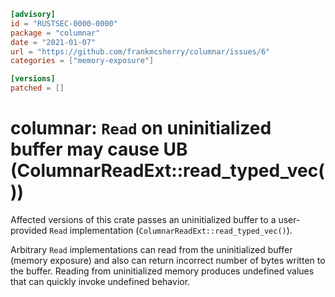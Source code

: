 ```toml
[advisory]
id = "RUSTSEC-0000-0000"
package = "columnar"
date = "2021-01-07"
url = "https://github.com/frankmcsherry/columnar/issues/6"
categories = ["memory-exposure"]

[versions]
patched = []
```

# columnar: `Read` on uninitialized buffer may cause UB (ColumnarReadExt::read_typed_vec())

Affected versions of this crate passes an uninitialized buffer to a user-provided `Read` implementation (`ColumnarReadExt::read_typed_vec()`).

Arbitrary `Read` implementations can read from the uninitialized buffer (memory exposure) and also can return incorrect number of bytes written to the buffer.
Reading from uninitialized memory produces undefined values that can quickly invoke undefined behavior.
